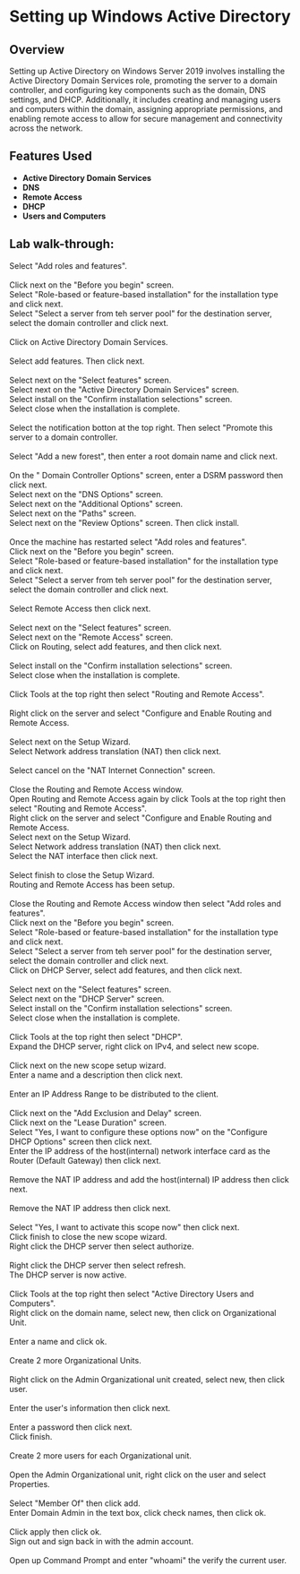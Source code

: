 <h1>Setting up Windows Active Directory</h1>

<h2>Overview</h2>
Setting up Active Directory on Windows Server 2019 involves installing the Active Directory Domain Services role, promoting the server to a domain controller, and configuring key components such as the domain, DNS settings, and DHCP. Additionally, it includes creating and managing users and computers within the domain, assigning appropriate permissions, and enabling remote access to allow for secure management and connectivity across the network.
<br />


<h2>Features Used</h2>

- <b>Active Directory Domain Services</b>
- <b>DNS</b>
- <b>Remote Access</b>
- <b>DHCP</b>
- <b>Users and Computers</b>


<h2>Lab walk-through:</h2>

<p align="left">
Select "Add roles and features".<br/>
<img src="https://i.imgur.com/2Pc7y6t.png" height="0%" width="60%"/>
<br />
<br />
Click next on the "Before you begin" screen.<br/>
Select "Role-based or feature-based installation" for the installation type and click next.<br/>
Select "Select a server from teh server pool" for the destination server, select the domain controller and click next.<br/>
<img src="https://i.imgur.com/Nph9Stw.png" height="0%" width="60%"/>
<br />
<br />
Click on Active Directory Domain Services.<br/>
<img src="https://i.imgur.com/IkXi0LI.png" height="0%" width="60%"/>
<br />
<br />
Select add features. Then click next.<br/>
<img src="https://i.imgur.com/lciHHnn.png" height="0%" width="60%"/>
<br />
<br />
Select next on the "Select features" screen.<br/>
Select next on the "Active Directory Domain Services" screen.<br/>
Select install on the "Confirm installation selections" screen.<br/>
Select close when the installation is complete.<br/>
<img src="https://i.imgur.com/sTBb4By.png" height="0%" width="60%"/>
<br />
<br />
Select the notification botton at the top right. Then select "Promote this server to a domain controller.<br/>
<img src="https://i.imgur.com/CHhAeoQ.png" height="0%" width="60%"/>
<br />
<br />
Select "Add a new forest", then enter a root domain name and click next.<br/>
<img src="https://i.imgur.com/crqbgEU.png" height="0%" width="60%"/>
<br />
<br />
On the " Domain Controller Options" screen, enter a DSRM password then click next.<br/>
Select next on the "DNS Options" screen.<br/>
Select next on the "Additional Options" screen.<br/>
Select next on the "Paths" screen.<br/>
Select next on the "Review Options" screen. Then click install.<br/>
<img src="https://i.imgur.com/OibFrK2.png" height="0%" width="60%"/>
<br />
<br />
Once the machine has restarted select "Add roles and features".<br/>
Click next on the "Before you begin" screen.<br/>
Select "Role-based or feature-based installation" for the installation type and click next.<br/>
Select "Select a server from teh server pool" for the destination server, select the domain controller and click next.<br/>
<img src="https://i.imgur.com/KN063cA.png" height="0%" width="60%"/>
<br />
<br />
Select Remote Access then click next.<br/>
<img src="https://i.imgur.com/WwqBvDs.png" height="0%" width="60%"/>
<br />
<br />
Select next on the "Select features" screen.<br/>
Select next on the "Remote Access" screen.<br/>
Click on Routing, select add features, and then click next.<br/>
<img src="https://i.imgur.com/WDuknUK.png" height="0%" width="60%"/>
<br />
<br />
Select install on the "Confirm installation selections" screen.<br/>
Select close when the installation is complete.<br/>
<img src="https://i.imgur.com/pd88zYO.png" height="0%" width="60%"/>
<br />
<br />
Click Tools at the top right then select "Routing and Remote Access".<br/>
<img src="https://i.imgur.com/YW2Q8Z8.png" height="0%" width="60%"/>
<br />
<br />
Right click on the server and select "Configure and Enable Routing and Remote Access.<br/>
<img src="https://i.imgur.com/NwXakyT.png" height="0%" width="60%"/>
<br />
<br />
Select next on the Setup Wizard.<br/>
Select Network address translation (NAT) then click next.<br/>
<img src="https://i.imgur.com/7QHF65A.png" height="0%" width="60%"/>
<br />
<br />
Select cancel on the "NAT Internet Connection" screen.<br/>
<img src="https://i.imgur.com/0jywJXD.png" height="0%" width="60%"/>
<br />
<br />
Close the Routing and Remote Access window.<br/>
Open Routing and Remote Access again by click Tools at the top right then select "Routing and Remote Access".<br/>
Right click on the server and select "Configure and Enable Routing and Remote Access.<br/>
Select next on the Setup Wizard.<br/>
Select Network address translation (NAT) then click next.<br/>
Select the NAT interface then click next.<br/>
<img src="https://i.imgur.com/GhyZ4rS.png" height="0%" width="60%"/>
<br />
<br />
Select finish to close the Setup Wizard.<br/>
Routing and Remote Access has been setup.<br/>
<img src="https://i.imgur.com/fDnDOcI.png" height="0%" width="60%"/>
<br />
<br />
Close the Routing and Remote Access window then select "Add roles and features".<br/>
Click next on the "Before you begin" screen.<br/>
Select "Role-based or feature-based installation" for the installation type and click next.<br/>
Select "Select a server from teh server pool" for the destination server, select the domain controller and click next.<br/>
Click on DHCP Server, select add features, and then click next.<br/>
<img src="https://i.imgur.com/4qASPmR.png" height="0%" width="60%"/>
<br />
<br />
Select next on the "Select features" screen.<br/>
Select next on the "DHCP Server" screen.<br/>
Select install on the "Confirm installation selections" screen.<br/>
Select close when the installation is complete.<br/>
<img src="https://i.imgur.com/9DafdXk.png" height="0%" width="60%"/>
<br />
<br />
Click Tools at the top right then select "DHCP".<br/>
Expand the DHCP server, right click on IPv4, and select new scope.<br/>
<img src="https://i.imgur.com/SfZkq3H.png" height="0%" width="60%"/>
<br />
<br />
Click next on the new scope setup wizard.<br/>
Enter a name and a description then click next.<br/>
<img src="https://i.imgur.com/VbZeeG1.png" height="0%" width="60%"/>
<br />
<br />
Enter an IP Address Range to be distributed to the client.<br/>
<img src="https://i.imgur.com/Zib95R2.png" height="0%" width="60%"/>
<br />
<br />
Click next on the "Add Exclusion and Delay" screen.<br/>
Click next on the "Lease Duration" screen.<br/>
Select "Yes, I want to configure these options now" on the "Configure DHCP Options" screen then click next.<br/>
Enter the IP address of the host(internal) network interface card as the Router (Default Gateway) then click next.<br/>
<img src="https://i.imgur.com/oLxIFM7.png" height="0%" width="60%"/>
<br />
<br />
Remove the NAT IP address and add the host(internal) IP address then click next.<br/>
<img src="https://i.imgur.com/4K4sLcQ.png" height="0%" width="60%"/>
<br />
<br />
Remove the NAT IP address then click next.<br/>
<img src="https://i.imgur.com/cAq4d7A.png" height="0%" width="60%"/>
<br />
<br />
Select "Yes, I want to activate this scope now" then click next.<br/>
Click finish to close the new scope wizard.<br/>
Right click the DHCP server then select authorize.<br/>
<img src="https://i.imgur.com/3WpnFoN.png" height="0%" width="60%"/>
<br />
<br />
Right click the DHCP server then select refresh.<br/>
The DHCP server is now active.<br/>
<img src="https://i.imgur.com/w9cYHYe.png" height="0%" width="60%"/>
<br />
<br />
Click Tools at the top right then select "Active Directory Users and Computers".<br/>
Right click on the domain name, select new, then click on Organizational Unit.<br/>
<img src="https://i.imgur.com/BFMLezT.png" height="0%" width="60%"/>
<br />
<br />
Enter a name and click ok.<br/>
<img src="https://i.imgur.com/nCH1uQY.png" height="0%" width="60%"/>
<br />
<br />
Create 2 more Organizational Units.<br/>
<img src="https://i.imgur.com/ilh4p9F.png" height="0%" width="60%"/>
<br />
<br />
Right click on the Admin Organizational unit created, select new, then click user.<br/>
<img src="https://i.imgur.com/JulkgJO.png" height="0%" width="60%"/>
<br />
<br />
Enter the user's information then click next.<br/>
<img src="https://i.imgur.com/cPSCXLh.png" height="0%" width="60%"/>
<br />
<br />
Enter a password then click next.<br/>
Click finish.<br/>
<img src="https://i.imgur.com/ZMETaiI.png" height="0%" width="60%"/>
<br />
<br />
Create 2 more users for each Organizational unit.<br/>
<img src="https://i.imgur.com/R5iFM0b.png" height="0%" width="60%"/>
<img src="https://i.imgur.com/XE7k7WC.png" height="0%" width="60%"/>
<br />
<br />
Open the Admin Organizational unit, right click on the user and select Properties.<br/>
<img src="https://i.imgur.com/ojCxERj.png" height="0%" width="60%"/>
<br />
<br />
Select "Member Of" then click add.<br/>
Enter Domain Admin in the text box, click check names, then click ok.<br/>
<img src="https://i.imgur.com/hWxGvi3.png" height="0%" width="60%"/>
<br />
<br />
Click apply then click ok.<br/>
Sign out and sign back in with the admin account.<br/>
<img src="https://i.imgur.com/tqfHBwS.png" height="0%" width="60%"/>
<br />
<br />
Open up Command Prompt and enter "whoami" the verify the current user.<br/>
<img src="https://i.imgur.com/BoauJAe.png" height="0%" width="60%"/>
<br />
<br />
</p>

